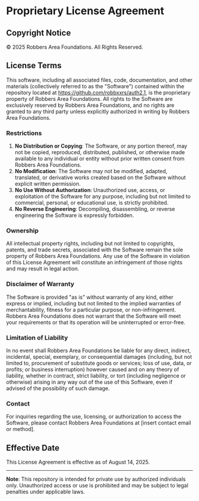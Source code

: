 # Proprietary License Agreement

## Copyright Notice
© 2025 Robbers Area Foundations. All Rights Reserved.

## License Terms
This software, including all associated files, code, documentation, and other materials (collectively referred to as the "Software") contained within the repository located at https://github.com/robbxxrs/auth2.1, is the proprietary property of Robbers Area Foundations. All rights to the Software are exclusively reserved by Robbers Area Foundations, and no rights are granted to any third party unless explicitly authorized in writing by Robbers Area Foundations.

### Restrictions
1. **No Distribution or Copying**: The Software, or any portion thereof, may not be copied, reproduced, distributed, published, or otherwise made available to any individual or entity without prior written consent from Robbers Area Foundations.
2. **No Modification**: The Software may not be modified, adapted, translated, or derivative works created based on the Software without explicit written permission.
3. **No Use Without Authorization**: Unauthorized use, access, or exploitation of the Software for any purpose, including but not limited to commercial, personal, or educational use, is strictly prohibited.
4. **No Reverse Engineering**: Decompiling, disassembling, or reverse engineering the Software is expressly forbidden.

### Ownership
All intellectual property rights, including but not limited to copyrights, patents, and trade secrets, associated with the Software remain the sole property of Robbers Area Foundations. Any use of the Software in violation of this License Agreement will constitute an infringement of those rights and may result in legal action.

### Disclaimer of Warranty
The Software is provided "as is" without warranty of any kind, either express or implied, including but not limited to the implied warranties of merchantability, fitness for a particular purpose, or non-infringement. Robbers Area Foundations does not warrant that the Software will meet your requirements or that its operation will be uninterrupted or error-free.

### Limitation of Liability
In no event shall Robbers Area Foundations be liable for any direct, indirect, incidental, special, exemplary, or consequential damages (including, but not limited to, procurement of substitute goods or services; loss of use, data, or profits; or business interruption) however caused and on any theory of liability, whether in contract, strict liability, or tort (including negligence or otherwise) arising in any way out of the use of this Software, even if advised of the possibility of such damage.

### Contact
For inquiries regarding the use, licensing, or authorization to access the Software, please contact Robbers Area Foundations at [insert contact email or method].

## Effective Date
This License Agreement is effective as of August 14, 2025.

---

**Note**: This repository is intended for private use by authorized individuals only. Unauthorized access or use is prohibited and may be subject to legal penalties under applicable laws.
